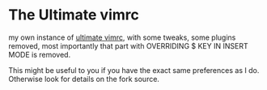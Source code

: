 # The Ultimate vimrc

my own instance of [ultimate vimrc](https://github.com/amix/vimrc), with some tweaks, some plugins removed,
most importantly that part with OVERRIDING $ KEY IN INSERT MODE is removed.

This might be useful to you if you have the exact same preferences as I do. Otherwise look for details on the fork source.
